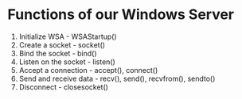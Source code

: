 # Functions of our Windows Server

1. Initialize WSA - WSAStartup()
2. Create a socket - socket()
3. Bind the socket - bind()
4. Listen on the socket - listen()
5. Accept a connection - accept(), connect()
6. Send and receive data - recv(), send(), recvfrom(), sendto()
7. Disconnect - closesocket()


